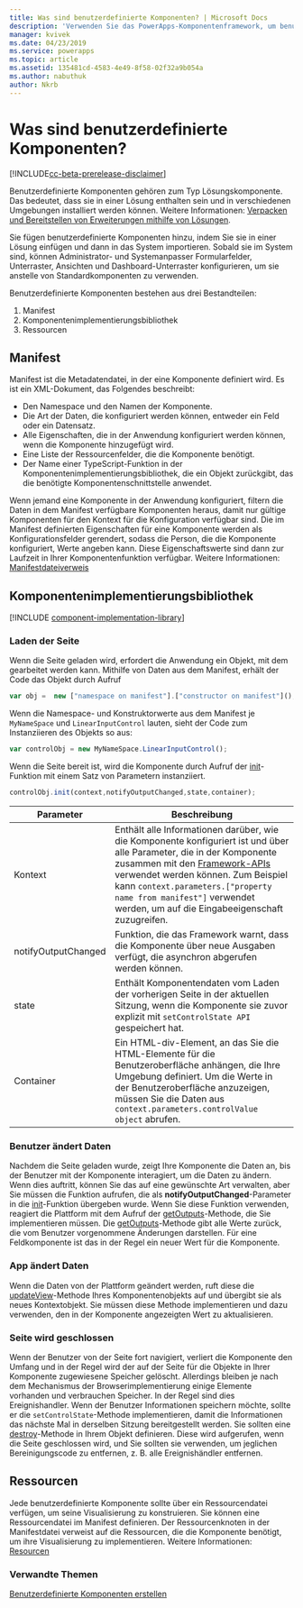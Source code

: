 ```yaml
---
title: Was sind benutzerdefinierte Komponenten? | Microsoft Docs
description: 'Verwenden Sie das PowerApps-Komponentenframework, um benutzerdefinierte Komponenten zu erstellen, um erweiterte Benutzererfahrung für Benutzer bereitzustellen, um Daten in Formularen, Ansichten und Dashboards anzuzeigen und zu bearbeiten.'
manager: kvivek
ms.date: 04/23/2019
ms.service: powerapps
ms.topic: article
ms.assetid: 135481cd-4583-4e49-8f58-02f32a9b054a
ms.author: nabuthuk
author: Nkrb
---
```


# <a name="what-are-custom-components"></a>Was sind benutzerdefinierte Komponenten?

[!INCLUDE[cc-beta-prerelease-disclaimer](../../includes/cc-beta-prerelease-disclaimer.md)]

Benutzerdefinierte Komponenten gehören zum Typ Lösungskomponente. Das bedeutet, dass sie in einer Lösung enthalten sein und in verschiedenen Umgebungen installiert werden können. Weitere Informationen: [Verpacken und Bereitstellen von Erweiterungen mithilfe von Lösungen](https://docs.microsoft.com/dynamics365/customer-engagement/developer/package-distribute-extensions-use-solutions).

Sie fügen benutzerdefinierte Komponenten hinzu, indem Sie sie in einer Lösung einfügen und dann in das System importieren. Sobald sie im System sind, können Administrator- und Systemanpasser Formularfelder, Unterraster, Ansichten und Dashboard-Unterraster konfigurieren, um sie anstelle von Standardkomponenten zu verwenden.

Benutzerdefinierte Komponenten bestehen aus drei Bestandteilen:

1. Manifest
2. Komponentenimplementierungsbibliothek
3. Ressourcen

## <a name="manifest"></a>Manifest

Manifest ist die Metadatendatei, in der eine Komponente definiert wird. Es ist ein XML-Dokument, das Folgendes beschreibt:

- Den Namespace und den Namen der Komponente.
- Die Art der Daten, die konfiguriert werden können, entweder ein Feld oder ein Datensatz.
- Alle Eigenschaften, die in der Anwendung konfiguriert werden können, wenn die Komponente hinzugefügt wird.
- Eine Liste der Ressourcenfelder, die die Komponente benötigt. 
- Der Name einer TypeScript-Funktion in der Komponentenimplementierungsbibliothek, die ein Objekt zurückgibt, das die benötigte Komponentenschnittstelle anwendet.

Wenn jemand eine Komponente in der Anwendung konfiguriert, filtern die Daten in dem Manifest verfügbare Komponenten heraus, damit nur gültige Komponenten für den Kontext für die Konfiguration verfügbar sind. Die im Manifest definierten Eigenschaften für eine Komponente werden als Konfigurationsfelder gerendert, sodass die Person, die die Komponente konfiguriert, Werte angeben kann. Diese Eigenschaftswerte sind dann zur Laufzeit in Ihrer Komponentenfunktion verfügbar. Weitere Informationen: [Manifestdateiverweis](manifest-schema-reference/index.md)

## <a name="component-implementation-library"></a>Komponentenimplementierungsbibliothek

[!INCLUDE [component-implementation-library](control-implementation-library.md)]

### <a name="page-load"></a>Laden der Seite

Wenn die Seite geladen wird, erfordert die Anwendung ein Objekt, mit dem gearbeitet werden kann. Mithilfe von Daten aus dem Manifest, erhält der Code das Objekt durch Aufruf

```js
var obj =  new ["namespace on manifest"].["constructor on manifest"]();
```

Wenn die Namespace- und Konstruktorwerte aus dem Manifest je `MyNameSpace` und `LinearInputControl` lauten, sieht der Code zum Instanziieren des Objekts so aus:

```js
var controlObj = new MyNameSpace.LinearInputControl();
```

Wenn die Seite bereit ist, wird die Komponente durch Aufruf der [init](reference/control/init.md)-Funktion mit einem Satz von Parametern instanziiert.

```js
controlObj.init(context,notifyOutputChanged,state,container);
```

|Parameter|Beschreibung|
|---|---|
|Kontext| Enthält alle Informationen darüber, wie die Komponente konfiguriert ist und über alle Parameter, die in der Komponente zusammen mit den [Framework-APIs](reference/index.md) verwendet werden können. Zum Beispiel kann `context.parameters.["property name from manifest"]` verwendet werden, um auf die Eingabeeigenschaft zuzugreifen.|
|notifyOutputChanged |Funktion, die das Framework warnt, dass die Komponente über neue Ausgaben verfügt, die asynchron abgerufen werden können.|
|state|Enthält Komponentendaten vom Laden der vorherigen Seite in der aktuellen Sitzung, wenn die Komponente sie zuvor explizit mit `setControlState API` gespeichert hat.|
|Container|Ein HTML-div-Element, an das Sie die HTML-Elemente für die Benutzeroberfläche anhängen, die Ihre Umgebung definiert. Um die Werte in der Benutzeroberfläche anzuzeigen, müssen Sie die Daten aus `context.parameters.controlValue object` abrufen.|

### <a name="user-changes-data"></a>Benutzer ändert Daten

Nachdem die Seite geladen wurde, zeigt Ihre Komponente die Daten an, bis der Benutzer mit der Komponente interagiert, um die Daten zu ändern. Wenn dies auftritt, können Sie das auf eine gewünschte Art verwalten, aber Sie müssen die Funktion aufrufen, die als **notifyOutputChanged**-Parameter in die [init](reference/control/init.md)-Funktion übergeben wurde. Wenn Sie diese Funktion verwenden, reagiert die Plattform mit dem Aufruf der [getOutputs](reference/control/getoutputs.md)-Methode, die Sie implementieren müssen. Die [getOutputs](reference/control/getoutputs.md)-Methode gibt alle Werte zurück, die vom Benutzer vorgenommene Änderungen darstellen. Für eine Feldkomponente ist das in der Regel ein neuer Wert für die Komponente.

### <a name="app-changes-data"></a>App ändert Daten

Wenn die Daten von der Plattform geändert werden, ruft diese die [updateView](reference/control/updateview.md)-Methode Ihres Komponentenobjekts auf und übergibt sie als neues Kontextobjekt. Sie müssen diese Methode implementieren und dazu verwenden, den in der Komponente angezeigten Wert zu aktualisieren.

### <a name="page-close"></a>Seite wird geschlossen

Wenn der Benutzer von der Seite fort navigiert, verliert die Komponente den Umfang und in der Regel wird der auf der Seite für die Objekte in Ihrer Komponente zugewiesene Speicher gelöscht. Allerdings bleiben je nach dem Mechanismus der Browserimplementierung einige Elemente vorhanden und verbrauchen Speicher. In der Regel sind dies Ereignishandler. Wenn der Benutzer Informationen speichern möchte, sollte er die `setControlState`-Methode implementieren, damit die Informationen das nächste Mal in derselben Sitzung bereitgestellt werden.
Sie sollten eine [destroy](reference/control/destroy.md)-Methode in Ihrem Objekt definieren. Diese wird aufgerufen, wenn die Seite geschlossen wird, und Sie sollten sie verwenden, um jeglichen Bereinigungscode zu entfernen, z. B. alle Ereignishändler entfernen.

## <a name="resources"></a>Ressourcen

Jede benutzerdefinierte Komponente sollte über ein Ressourcendatei verfügen, um seine Visualisierung zu konstruieren. Sie können eine Ressourcendatei im Manifest definieren. Der Ressourcenknoten in der Manifestdatei verweist auf die Ressourcen, die die Komponente benötigt, um ihre Visualisierung zu implementieren. Weitere Informationen: [Resourcen](manifest-schema-reference/resources.md)

### <a name="related-topics"></a>Verwandte Themen

[Benutzerdefinierte Komponenten erstellen](create-custom-controls-using-pcf.md)
